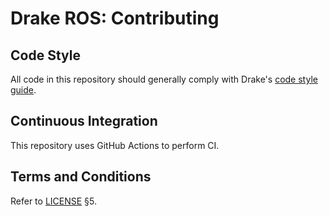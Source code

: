 # Drake ROS: Contributing

## Code Style

All code in this repository should generally comply with Drake's [code style
guide](https://drake.mit.edu/code_style_guide.html).

## Continuous Integration

This repository uses GitHub Actions to perform CI.

## Terms and Conditions

Refer to [LICENSE](./LICENSE) §5.
